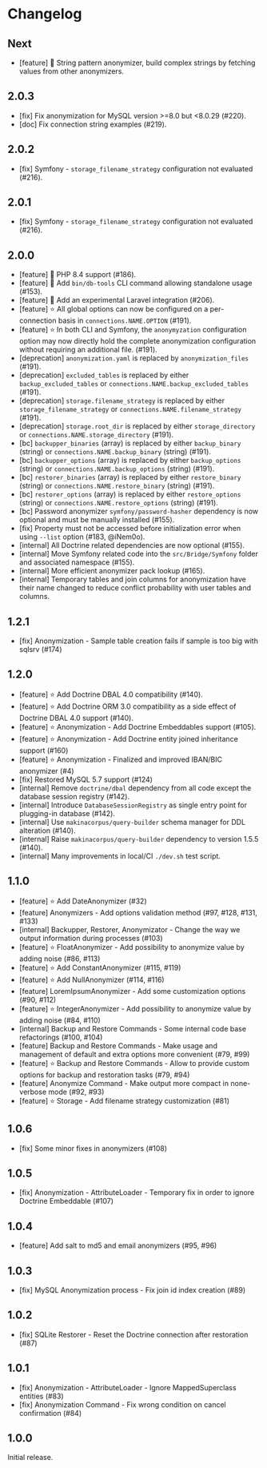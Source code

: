 # Changelog

## Next

* [feature] 🌟 String pattern anonymizer, build complex strings by fetching values from other anonymizers.

## 2.0.3

* [fix] Fix anonymization for MySQL version >=8.0 but <8.0.29 (#220).
* [doc] Fix connection string examples (#219).

## 2.0.2

* [fix] Symfony - `storage_filename_strategy` configuration not evaluated (#216).

## 2.0.1

* [fix] Symfony - `storage_filename_strategy` configuration not evaluated (#216).

## 2.0.0

* [feature] 🌟 PHP 8.4 support (#186).
* [feature] 🌟 Add `bin/db-tools` CLI command allowing standalone usage (#153).
* [feature] 🌟 Add an experimental Laravel integration (#206).
* [feature] ⭐️ All global options can now be configured on a per-connection basis in `connections.NAME.OPTION` (#191).
* [feature] ⭐️ In both CLI and Symfony, the `anonymyzation` configuration option may now directly hold the complete anonymization configuration without requiring an additional file. (#191).
* [deprecation] `anonymization.yaml` is replaced by `anonymization_files` (#191).
* [deprecation] `excluded_tables` is replaced by either `backup_excluded_tables` or `connections.NAME.backup_excluded_tables` (#191).
* [deprecation] `storage.filename_strategy` is replaced by either `storage_filename_strategy` or `connections.NAME.filename_strategy` (#191).
* [deprecation] `storage.root_dir` is replaced by either `storage_directory` or `connections.NAME.storage_directory` (#191).
* [bc] `backupper_binaries` (array) is replaced by either `backup_binary` (string) or `connections.NAME.backup_binary` (string) (#191).
* [bc] `backupper_options` (array) is replaced by either `backup_options` (string) or `connections.NAME.backup_options` (string) (#191).
* [bc] `restorer_binaries` (array) is replaced by either `restore_binary` (string) or `connections.NAME.restore_binary` (string) (#191).
* [bc] `restorer_options` (array) is replaced by either `restore_options` (string) or `connections.NAME.restore_options` (string) (#191).
* [bc] Password anonymizer `symfony/password-hasher` dependency is now optional and must be manually installed (#155).
* [fix] Property must not be accessed before initialization error when using `--list` option (#183, @iNem0o).
* [internal] All Doctrine related dependencies are now optional (#155).
* [internal] Move Symfony related code into the `src/Bridge/Symfony` folder and associated namespace (#155).
* [internal] More efficient anonymizer pack lookup (#165).
* [internal] Temporary tables and join columns for anonymization have their name changed to reduce conflict probability with user tables and columns.

## 1.2.1

* [fix] Anonymization - Sample table creation fails if sample is too big with sqlsrv (#174)

## 1.2.0

* [feature] ⭐️ Add Doctrine DBAL 4.0 compatibility (#140).
* [feature] ⭐️ Add Doctrine ORM 3.0 compatibility as a side effect of Doctrine DBAL 4.0 support (#140).
* [feature] ⭐️ Anonymization - Add Doctrine Embeddables support (#105).
* [feature] ⭐️ Anonymization - Add Doctrine entity joined inheritance support (#160)
* [feature] ⭐️ Anonymization - Finalized and improved IBAN/BIC anonymizer (#4)
* [fix] Restored MySQL 5.7 support (#124)
* [internal] Remove `doctrine/dbal` dependency from all code except the database session registry (#142).
* [internal] Introduce `DatabaseSessionRegistry` as single entry point for plugging-in database (#142).
* [internal] Use `makinacorpus/query-builder` schema manager for DDL alteration (#140).
* [internal] Raise `makinacorpus/query-builder` dependency to version 1.5.5 (#140).
* [internal] Many improvements in local/CI `./dev.sh` test script.

## 1.1.0

* [feature] ⭐️ Add DateAnonymizer (#32)
* [feature] Anonymizers - Add options validation method (#97, #128, #131, #133)
* [internal] Backupper, Restorer, Anonymizator - Change the way we output information during processes (#103)
* [feature] ⭐️ FloatAnonymizer - Add possibility to anonymize value by adding noise (#86, #113)
* [feature] ⭐️ Add ConstantAnonymizer (#115, #119)
* [feature] ⭐️ Add NullAnonymizer (#114, #116)
* [feature] LoremIpsumAnonymizer - Add some customization options (#90, #112)
* [feature] ⭐️ IntegerAnonymizer - Add possibility to anonymize value by adding noise (#84, #110)
* [internal] Backup and Restore Commands - Some internal code base refactorings (#100, #104)
* [feature] Backup and Restore Commands - Make usage and management of default and extra options more convenient (#79, #99)
* [feature] ⭐️ Backup and Restore Commands - Allow to provide custom options for backup and restoration tasks (#79, #94)
* [feature] Anonymize Command - Make output more compact in none-verbose mode (#92, #93)
* [feature] ⭐️ Storage - Add filename strategy customization (#81)

## 1.0.6

* [fix] Some minor fixes in anonymizers (#108)

## 1.0.5

* [fix] Anonymization - AttributeLoader - Temporary fix in order to ignore Doctrine Embeddable (#107)

## 1.0.4

* [feature] Add salt to md5 and email anonymizers (#95, #96)

## 1.0.3

* [fix] MySQL Anonymization process - Fix join id index creation (#89)

## 1.0.2

* [fix] SQLite Restorer - Reset the Doctrine connection after restoration (#87)

## 1.0.1

* [fix] Anonymization - AttributeLoader - Ignore MappedSuperclass entities (#83)
* [fix] Anonymization Command - Fix wrong condition on cancel confirmation (#84)

## 1.0.0

Initial release.

